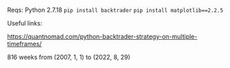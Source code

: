 Reqs:
Python 2.7.18
`pip install backtrader`
`pip install matplotlib==2.2.5`

Useful links:

https://quantnomad.com/python-backtrader-strategy-on-multiple-timeframes/

816 weeks from (2007, 1, 1) to (2022, 8, 29)
